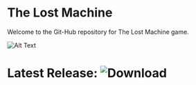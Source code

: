 # The Lost Machine
Welcome to the Git-Hub repository for The Lost Machine game.

![Alt Text](https://github.com/XBH3Bandit/The-Lost-Machine/blob/master/UE4-Project/GameArt.png?raw=true)

# Latest Release: ![Download](https://github.com/XBH3Bandit/The-Lost-Machine/releases/tag/v2.1-R)

